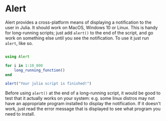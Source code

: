 # Alert

Alert provides a cross-platform means of displaying a notification to the user
in Julia. It should work on MacOS, Windows 10 or Linux. This is handy for
long-running scripts; just add `alert()` to the end of the script, and go work
on something else until you see the notification. To use it just run `alert`,
like so.

```julia

using Alert

for i in 1:10_000
    long_running_function()
end

alert("Your julia script is finished!")
```

Before using `alert()` at the end of a long-running script, it would be good to
test that it actually works on your system: e.g. some linux distros may not have
an appropriate program installed to display the notification. If it doesn't
work, just read the error message that is displayed to see what program you need
to install.